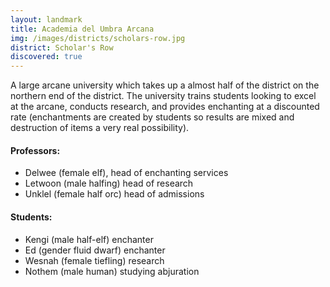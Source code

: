 ```yaml
---
layout: landmark
title: Academia del Umbra Arcana
img: /images/districts/scholars-row.jpg
district: Scholar's Row
discovered: true
---
```

A large arcane university which takes up a almost half of the district on the northern end of the district. The university trains students looking to excel at the arcane, conducts research, and provides enchanting at a discounted rate (enchantments are created by students so results are mixed and destruction of items a very real possibility).

#### Professors:
- Delwee (female elf), head of enchanting services
- Letwoon (male halfing) head of research
- Unklel (female half orc) head of admissions

#### Students:
- Kengi (male half-elf) enchanter
- Ed (gender fluid dwarf) enchanter
- Wesnah (female tiefling) research
- Nothem (male human) studying abjuration

